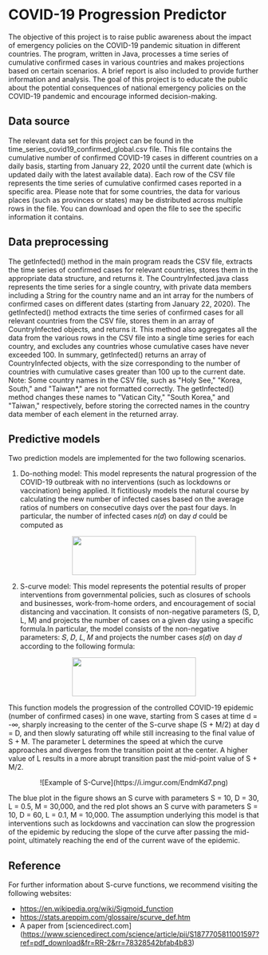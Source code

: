 # COVID-19 Progression Predictor

The objective of this project is to raise public awareness about the impact of emergency policies on the COVID-19 pandemic situation in different countries. The program, written in Java, processes a time series of cumulative confirmed cases in various countries and makes projections based on certain scenarios. A brief report is also included to provide further information and analysis. The goal of this project is to educate the public about the potential consequences of national emergency policies on the COVID-19 pandemic and encourage informed decision-making.

## Data source

The relevant data set for this project can be found in the time_series_covid19_confirmed_global.csv file. This file contains the cumulative number of confirmed COVID-19 cases in different countries on a daily basis, starting from January 22, 2020 until the current date (which is updated daily with the latest available data). Each row of the CSV file represents the time series of cumulative confirmed cases reported in a specific area. Please note that for some countries, the data for various places (such as provinces or states) may be distributed across multiple rows in the file. You can download and open the file to see the specific information it contains.

## Data preprocessing

The getInfected() method in the main program reads the CSV file, extracts the time series of confirmed cases for relevant countries, stores them in the appropriate data structure, and returns it. The CountryInfected.java class represents the time series for a single country, with private data members including a String for the country name and an int array for the numbers of confirmed cases on different dates (starting from January 22, 2020). The getInfected() method extracts the time series of confirmed cases for all relevant countries from the CSV file, stores them in an array of CountryInfected objects, and returns it. This method also aggregates all the data from the various rows in the CSV file into a single time series for each country, and excludes any countries whose cumulative cases have never exceeded 100. In summary, getInfected() returns an array of CountryInfected objects, with the size corresponding to the number of countries with cumulative cases greater than 100 up to the current date. Note: Some country names in the CSV file, such as "Holy See," "Korea, South," and "Taiwan*," are not formatted correctly. The getInfected() method changes these names to "Vatican City," "South Korea," and "Taiwan," respectively, before storing the corrected names in the country data member of each element in the returned array.

## Predictive models
Two prediction models are implemented for the two following scenarios.
1. Do-nothing model: This model represents the natural progression of the COVID-19 outbreak with no interventions (such as lockdowns or vaccination) being applied. It fictitiously models the natural course by calculating the new number of infected cases based on the average ratios of numbers on consecutive days over the past four days. In particular, the number of infected cases 𝑛(𝑑) on day 𝑑 could be
computed as

<p align="center">
  <img width="248" height="78" src="https://i.imgur.com/h6tjU5f.png">
</p>

2. S-curve model: This model represents the potential results of proper interventions from governmental policies, such as closures of schools and businesses, work-from-home orders, and encouragement of social distancing and vaccination. It consists of non-negative parameters (S, D, L, M) and projects the number of cases on a given day using a specific formula.In particular, the model consists of the non-negative parameters: 𝑆, 𝐷, 𝐿, 𝑀 and projects the number cases 𝑠(𝑑) on day 𝑑 according to the following formula:

<p align="center">
  <img width="248" height="78" src="https://i.imgur.com/fVzv50N.png">
</p>

This function models the progression of the controlled COVID-19 epidemic (number of confirmed cases) in one wave, starting from S cases at time d = -∞, sharply increasing to the center of the S-curve shape (S + M/2) at day d = D, and then slowly saturating off while still increasing to the final value of S + M. The parameter L determines the speed at which the curve approaches and diverges from the transition point at the center. A higher value of L results in a more abrupt transition past the mid-point value of S + M/2. 

<p align="center">
![Example of S-Curve](https://i.imgur.com/EndmKd7.png)
</p>

The blue plot in the figure shows an S curve with parameters S = 10, D = 30, L = 0.5, M = 30,000, and the red plot shows an S curve with parameters S = 10, D = 60, L = 0.1, M = 10,000. The assumption underlying this model is that interventions such as lockdowns and vaccination can slow the progression of the epidemic by reducing the slope of the curve after passing the mid-point, ultimately reaching the end of the current wave of the epidemic.

## Reference
For further information about S-curve functions, we recommend visiting the following websites:

* https://en.wikipedia.org/wiki/Sigmoid_function
* https://stats.areppim.com/glossaire/scurve_def.htm
* A paper from [sciencedirect.com] (https://www.sciencedirect.com/science/article/pii/S1877705811001597?ref=pdf_download&fr=RR-2&rr=78328542bfab4b83)
